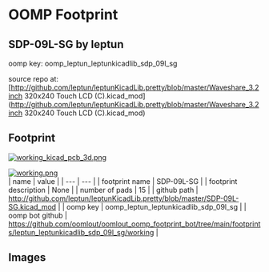 # OOMP Footprint  
## SDP-09L-SG  by leptun  
  
oomp key: oomp_leptun_leptunkicadlib_sdp_09l_sg  
  
source repo at: [http://github.com/leptun/leptunKicadLib.pretty/blob/master/Waveshare_3.2inch 320x240 Touch LCD (C).kicad_mod](http://github.com/leptun/leptunKicadLib.pretty/blob/master/Waveshare_3.2inch 320x240 Touch LCD (C).kicad_mod)  
## Footprint  
  
[![working_kicad_pcb_3d.png](working_kicad_pcb_3d_600.png)](working_kicad_pcb_3d.png)  
  
[![working.png](working_600.png)](working.png)  
| name | value | 
| --- | --- | 
| footprint name | SDP-09L-SG | 
| footprint description | None | 
| number of pads | 15 | 
| github path | http://github.com/leptun/leptunKicadLib.pretty/blob/master/SDP-09L-SG.kicad_mod | 
| oomp key | oomp_leptun_leptunkicadlib_sdp_09l_sg | 
| oomp bot github | https://github.com/oomlout/oomlout_oomp_footprint_bot/tree/main/footprints/leptun_leptunkicadlib_sdp_09l_sg/working | 
## Images  
